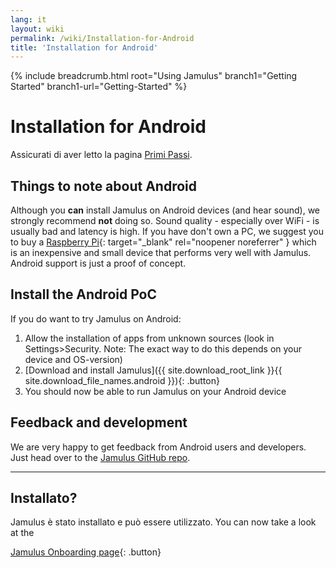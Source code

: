 ```yaml
---
lang: it
layout: wiki
permalink: /wiki/Installation-for-Android
title: 'Installation for Android'
---
```


{% include breadcrumb.html root="Using Jamulus" branch1="Getting Started" branch1-url="Getting-Started" %}


# Installation for Android

Assicurati di aver letto la pagina [Primi Passi](Getting-Started).

## Things to note about Android

Although you **can** install Jamulus on Android devices (and hear sound), we strongly recommend **not** doing so. Sound quality - especially over WiFi - is usually bad and latency is high. If you have don't own a PC, we suggest you to buy a [Raspberry Pi](https://www.raspberrypi.org/){: target="_blank" rel="noopener noreferrer" } which is an inexpensive and small device that performs very well with Jamulus. Android support is just a proof of concept.

## Install the Android PoC

If you do want to try Jamulus on Android:

1. Allow the installation of apps from unknown sources (look in Settings>Security. Note: The exact way to do this depends on your device and OS-version)
1. [Download and install Jamulus]({{ site.download_root_link }}{{ site.download_file_names.android }}){: .button}
1. You should now be able to run Jamulus on your Android device

## Feedback and development

We are very happy to get feedback from Android users and developers. Just head over to the [Jamulus GitHub repo](https://github.com/jamulussoftware/jamulus/).

***

## Installato?

Jamulus è stato installato e può essere utilizzato. You can now take a look at the

[Jamulus Onboarding page](Getting-Started){: .button}
